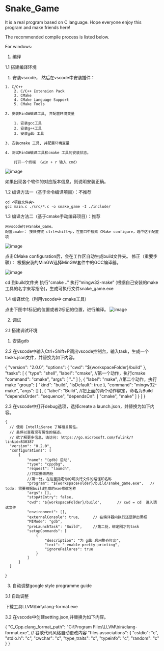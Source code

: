 # Snake_Game
It is a real program based on C language.
Hope everyone enjoy this program and make friends here!

The recommended compile process is listed below. 

For windows: 

1. 编译

1.1 搭建编译环境
	
  1. 安装vscode， 然后在vscode中安装插件：
		
    1. C/C++
		2. C/C++ Extension Pack
		3. CMake
		4. CMake Language Support  
		5. CMake Tools 
    
	2. 安装MinGW编译工具, 并配置环境变量
  
		1. 安装gcc工具 
		2. 安装g++工具
		3. 安装gdb 工具
    
	3. 安装cmake 工具, 并配置环境变量
  
	4. 测试MinGW编译工具和cmake 工具的安装状态。
  
		打开一个终端 （win + r 输入 cmd）
![image](https://user-images.githubusercontent.com/106960367/215380021-2808b6ea-1624-4185-8158-5d32908794f9.png)

如果出现各个软件的对应版本信息，则说明安装正确。

1.2 编译方法一（基于命令编译项目）：不推荐

	cd <项目文件夹>
	gcc main.c ./src/*.c -o snake_game -I ./include/

1.3 编译方法二（基于cmake手动编译项目）：推荐

	用vscode打开Snake_Game。 
	配置cmake： 按快捷键 ctrl+shift+p，在窗口中搜索 CMake configure，选中这个配置项
![image](https://user-images.githubusercontent.com/106960367/215380502-6fd7033d-3583-4bbd-8407-97276cc28c84.png)
	
  点击CMake configuration后，会在工作区自动生成build文件夹。
  修正（重要步骤）： 根据安装的MinGW选择MinGW套件中的GCC编译器。

![image](https://user-images.githubusercontent.com/106960367/215380584-36bf02f2-8a83-4985-8fa3-a804f82ff9db.png)

  cd 到build文件夹
  执行"cmake .."
  执行“mingw32-make” (根据自己安装的make工具的名字来写指令)，生成可执行文件snake_game.exe

1.4  编译优化（利用vscode中 cmake工具）

  点击下图中1标记的位置或者2标记的位置，进行编译。
![image](https://user-images.githubusercontent.com/106960367/215380693-6c745e3a-6fba-4256-ab5e-4efe07e1bf0d.png)

2. 调试

2.1 搭建调试环境

  1. 安装gdb
  
2.2 在vscode中输入Ctrl+Shift+P调出vscode控制台，输入task，生成一个tasks.json文件，并替换为如下内容。

  {
      "version": "2.0.0",
      "options": {
          "cwd": "${workspaceFolder}/build"
      },
      "tasks": [
          {
              "type": "shell",
              "label": "cmake", //第一个动作，执行cmake
              "command": "cmake",
              "args": [
                  ".."
              ]
          },
          {
              "label": "make", //第二个动作，执行make
              "group": {
                  "kind": "build",
                  "isDefault": true
              },
              "command": "mingw32-make",
              "args": []
          },
          {
              "label": "Build", //把上面的两个动作绑定，命名为Build
              "dependsOrder": "sequence",
              "dependsOn": [
                  "cmake",
                  "make"
              ]
          }
      ]
  }



2.3 在vscode中打开debug选项，选择create a launch.json，并替换为如下内容。

    {
      // 使用 IntelliSense 了解相关属性。 
      // 悬停以查看现有属性的描述。
      // 欲了解更多信息，请访问: https://go.microsoft.com/fwlink/?linkid=830387
      "version": "0.2.0",
      "configurations": [
          {
              "name": "(gdb) 启动",
              "type": "cppdbg",
              "request": "launch",
              //只需要改两处
              //第一处，在这里指定你的可执行文件的路径和名称
              "program": "${workspaceFolder}/build/snake_game.exe",   // todo: 需要根据build生成的exe修改名称
              "args": [],
              "stopAtEntry": false,
              "cwd": "${workspaceFolder}/build",       // cwd = cd  进入调试文件
              "environment": [],
              "externalConsole": true,      // 在编译器内执行还是弹出黑框
              "MIMode": "gdb",
              "preLaunchTask": "Build",     //第二处，绑定刚才的task
              "setupCommands": [
                  {
                      "description": "为 gdb 启用整齐打印",
                      "text": "-enable-pretty-printing",
                      "ignoreFailures": true
                  }
              ]
          }
      ]
  }

3. 自动调整google style programme guide

3.1 自动调整

  下载工具LLVM\\bin\\clang-format.exe

3.2 在vscode中创建setting.json,并替换为如下内容。

  {
      "C_Cpp.clang_format_path": "C:\\Program Files\\LLVM\\bin\\clang-format.exe", // 谷歌代码风格自动更改内容
      "files.associations": {
          "cstdio": "c",
          "stdio.h": "c",
          "cwchar": "c",
          "type_traits": "c",
          "typeinfo": "c",
          "random": "c"
      }
  } 


